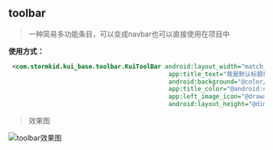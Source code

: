 ## toolbar

>一种简易多功能条目，可以变成navbar也可以直接使用在项目中

**使用方式：**

```xml
 <com.stormkid.kui_base.toolbar.KuiToolBar android:layout_width="match_parent"
                                            app:title_text="我是默认标题栏"
                                            android:background="@color/colorPrimary"
                                            app:title_color="@android:color/white"
                                            app:left_image_icon="@drawable/ic_back"
                                            android:layout_height="@dimen/dp_40"/>
```    

>效果图

 ![toolbar效果图](localhost/editImg/toolbar.png ":size=300x")
